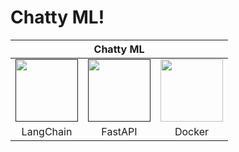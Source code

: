 # Chatty ML!


<div align='center'>

<table>
    <thead>
        <tr>
            <th colspan="4"> Chatty ML </th>
        </tr>
    </thead>
    <tbody>
        <tr>
          <tr>
            <td align='center'><a href=""><img src="4" width="100" height="100"></td>
            <td align='center'><a href=""><img src="" width="100" height="100"></td>
            <td align='center'><img src="" width="100" height="100"></td>
          <tr>
            <td align='center'>LangChain</td>
            <td align='center'>FastAPI</td>
            <td align='center'>Docker</td>
          </tr>
        </tr>
    </tbody>
</table>

</div>

&nbsp;  

